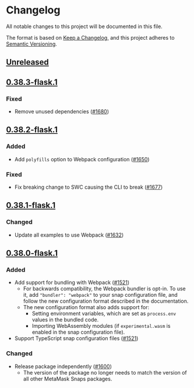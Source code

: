 # Changelog
All notable changes to this project will be documented in this file.

The format is based on [Keep a Changelog](https://keepachangelog.com/en/1.0.0/),
and this project adheres to [Semantic Versioning](https://semver.org/spec/v2.0.0.html).

## [Unreleased]

## [0.38.3-flask.1]
### Fixed
- Remove unused dependencies ([#1680](https://github.com/MetaMask/snaps/pull/1680))

## [0.38.2-flask.1]
### Added
- Add `polyfills` option to Webpack configuration ([#1650](https://github.com/MetaMask/snaps/pull/1650))

### Fixed
- Fix breaking change to SWC causing the CLI to break ([#1677](https://github.com/MetaMask/snaps/pull/1677))

## [0.38.1-flask.1]
### Changed
- Update all examples to use Webpack ([#1632](https://github.com/MetaMask/snaps/pull/1632))

## [0.38.0-flask.1]
### Added
- Add support for bundling with Webpack ([#1521](https://github.com/MetaMask/snaps/pull/1521))
  - For backwards compatibility, the Webpack bundler is opt-in. To use it, add
    `"bundler": "webpack"` to your snap configuration file, and follow the new
    configuration format described in the documentation.
  - The new configuration format also adds support for:
    - Setting environment variables, which are set as `process.env` values in
      the bundled code.
    - Importing WebAssembly modules (if `experimental.wasm` is enabled in the
      snap configuration file).
- Support TypeScript snap configuration files ([#1521](https://github.com/MetaMask/snaps/pull/1521))

### Changed
- Release package independently ([#1600](https://github.com/MetaMask/snaps/pull/1600))
  - The version of the package no longer needs to match the version of all other
    MetaMask Snaps packages.

[Unreleased]: https://github.com/MetaMask/snaps/compare/@metamask/snaps-cli@0.38.3-flask.1...HEAD
[0.38.3-flask.1]: https://github.com/MetaMask/snaps/compare/@metamask/snaps-cli@0.38.2-flask.1...@metamask/snaps-cli@0.38.3-flask.1
[0.38.2-flask.1]: https://github.com/MetaMask/snaps/compare/@metamask/snaps-cli@0.38.1-flask.1...@metamask/snaps-cli@0.38.2-flask.1
[0.38.1-flask.1]: https://github.com/MetaMask/snaps/compare/@metamask/snaps-cli@0.38.0-flask.1...@metamask/snaps-cli@0.38.1-flask.1
[0.38.0-flask.1]: https://github.com/MetaMask/snaps/releases/tag/@metamask/snaps-cli@0.38.0-flask.1
